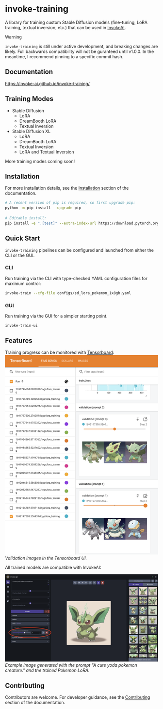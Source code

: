 # invoke-training

A library for training custom Stable Diffusion models (fine-tuning, LoRA training, textual inversion, etc.) that can be used in [InvokeAI](https://github.com/invoke-ai/InvokeAI).

> [!WARNING]
> `invoke-training` is still under active development, and breaking changes are likely. Full backwards compatibility will not be guranteed until v1.0.0.
> In the meantime, I recommend pinning to a specific commit hash.

## Documentation

https://invoke-ai.github.io/invoke-training/

## Training Modes

- Stable Diffusion
    - LoRA
    - DreamBooth LoRA
    - Textual Inversion
- Stable Diffusion XL
    - LoRA
    - DreamBooth LoRA
    - Textual Inversion
    - LoRA and Textual Inversion

More training modes coming soon!

## Installation

For more installation details, see the [Installation](https://invoke-ai.github.io/invoke-training/get-started/installation/) section of the documentation.

```bash
# A recent version of pip is required, so first upgrade pip:
python -m pip install --upgrade pip

# Editable install:
pip install -e ".[test]" --extra-index-url https://download.pytorch.org/whl/cu121
```

## Quick Start

`invoke-training` pipelines can be configured and launched from either the CLI or the GUI.

### CLI

Run training via the CLI with type-checked YAML configuration files for maximum control:
```bash
invoke-train --cfg-file configs/sd_lora_pokemon_1x8gb.yaml
```

### GUI

Run training via the GUI for a simpler starting point.
```bash
invoke-train-ui
```

## Features

Training progress can be monitored with [Tensorboard](https://www.tensorflow.org/tensorboard):
![Screenshot of the Tensorboard UI showing validation images.](docs/images/tensorboard_val_images_screenshot.png)
*Validation images in the Tensorboard UI.*

All trained models are compatible with InvokeAI:

![Screenshot of the InvokeAI UI with an example of a Yoda pokemon generated using a Pokemon LoRA model.](docs/images/invokeai_yoda_pokemon_lora.png)
*Example image generated with the prompt "A cute yoda pokemon creature." and the trained Pokemon LoRA.*

## Contributing

Contributors are welcome. For developer guidance, see the [Contributing](https://invoke-ai.github.io/invoke-training/contributing/development_environment/) section of the documentation.
